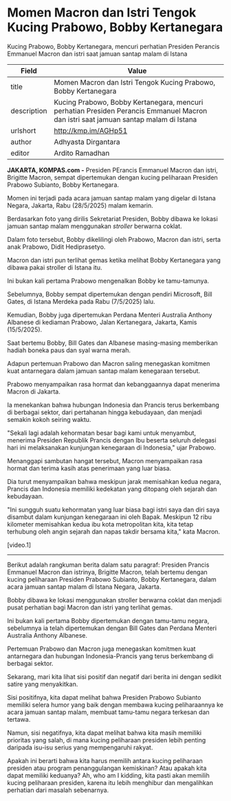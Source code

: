 # Momen Macron dan Istri Tengok Kucing Prabowo, Bobby Kertanegara

Kucing Prabowo, Bobby Kertanegara, mencuri perhatian Presiden Perancis Emmanuel Macron dan istri saat jamuan santap malam di Istana

| Field       | Value                                                       |
|-------------|-------------------------------------------------------------|
| title       | Momen Macron dan Istri Tengok Kucing Prabowo, Bobby Kertanegara |
| description | Kucing Prabowo, Bobby Kertanegara, mencuri perhatian Presiden Perancis Emmanuel Macron dan istri saat jamuan santap malam di Istana |
| urlshort    | http://kmp.im/AGHp51 |
| author      | Adhyasta Dirgantara |
| editor      | Ardito Ramadhan |

**JAKARTA, KOMPAS.com -** Presiden PErancis Emmanuel Macron dan istri, Brigitte Macron, sempat dipertemukan dengan kucing peliharaan Presiden Prabowo Subianto, Bobby Kertanegara.

Momen ini terjadi pada acara jamuan santap malam yang digelar di Istana Negara, Jakarta, Rabu (28/5/2025) malam kemarin.

Berdasarkan foto yang dirilis Sekretariat Presiden, Bobby dibawa ke lokasi jamuan santap malam menggunakan *stroller* berwarna coklat.

Dalam foto tersebut, Bobby dikelilingi oleh Prabowo, Macron dan istri, serta anak Prabowo, Didit Hediprasetyo.

Macron dan istri pun terlihat gemas ketika melihat Bobby Kertanegara yang dibawa pakai stroller di Istana itu.

Ini bukan kali pertama Prabowo mengenalkan Bobby ke tamu-tamunya.

Sebelumnya, Bobby sempat dipertemukan dengan pendiri Microsoft, Bill Gates, di Istana Merdeka pada Rabu (7/5/2025) lalu.

Kemudian, Bobby juga dipertemukan Perdana Menteri Australia Anthony Albanese di kediaman Prabowo, Jalan Kertanegara, Jakarta, Kamis (15/5/2025).

Saat bertemu Bobby, Bill Gates dan Albanese masing-masing memberikan hadiah boneka paus dan syal warna merah.

Adapun pertemuan Prabowo dan Macron saling menegaskan komitmen kuat antarnegara dalam jamuan santap malam kenegaraan tersebut.

Prabowo menyampaikan rasa hormat dan kebanggaannya dapat menerima Macron di Jakarta.

Ia menekankan bahwa hubungan Indonesia dan Prancis terus berkembang di berbagai sektor, dari pertahanan hingga kebudayaan, dan menjadi semakin kokoh seiring waktu.

"Sekali lagi adalah kehormatan besar bagi kami untuk menyambut, menerima Presiden Republik Prancis dengan Ibu beserta seluruh delegasi hari ini melaksanakan kunjungan kenegaraan di Indonesia," ujar Prabowo.

Menanggapi sambutan hangat tersebut, Macron menyampaikan rasa hormat dan terima kasih atas penerimaan yang luar biasa.

Dia turut menyampaikan bahwa meskipun jarak memisahkan kedua negara, Prancis dan Indonesia memiliki kedekatan yang ditopang oleh sejarah dan kebudayaan.

"Ini sungguh suatu kehormatan yang luar biasa bagi istri saya dan diri saya disambut dalam kunjungan kenegaraan ini oleh Bapak. Meskipun 12 ribu kilometer memisahkan kedua ibu kota metropolitan kita, kita tetap terhubung oleh angin sejarah dan napas takdir bersama kita,\" kata Macron.

\[video.1\]

---
Berikut adalah rangkuman berita dalam satu paragraf: Presiden Prancis Emmanuel Macron dan istrinya, Brigitte Macron, telah bertemu dengan kucing peliharaan Presiden Prabowo Subianto, Bobby Kertanegara, dalam acara jamuan santap malam di Istana Negara, Jakarta.

 Bobby dibawa ke lokasi menggunakan stroller berwarna coklat dan menjadi pusat perhatian bagi Macron dan istri yang terlihat gemas.

 Ini bukan kali pertama Bobby dipertemukan dengan tamu-tamu negara, sebelumnya ia telah dipertemukan dengan Bill Gates dan Perdana Menteri Australia Anthony Albanese.

 Pertemuan Prabowo dan Macron juga menegaskan komitmen kuat antarnegara dan hubungan Indonesia-Prancis yang terus berkembang di berbagai sektor.



Sekarang, mari kita lihat sisi positif dan negatif dari berita ini dengan sedikit satire yang menyakitkan.

 Sisi positifnya, kita dapat melihat bahwa Presiden Prabowo Subianto memiliki selera humor yang baik dengan membawa kucing peliharaannya ke acara jamuan santap malam, membuat tamu-tamu negara terkesan dan tertawa.

 Namun, sisi negatifnya, kita dapat melihat bahwa kita masih memiliki prioritas yang salah, di mana kucing peliharaan presiden lebih penting daripada isu-isu serius yang mempengaruhi rakyat.

 Apakah ini berarti bahwa kita harus memilih antara kucing peliharaan presiden atau program penanggulangan kemiskinan? Atau apakah kita dapat memiliki keduanya? Ah, who am I kidding, kita pasti akan memilih kucing peliharaan presiden, karena itu lebih menghibur dan mengalihkan perhatian dari masalah sebenarnya.
